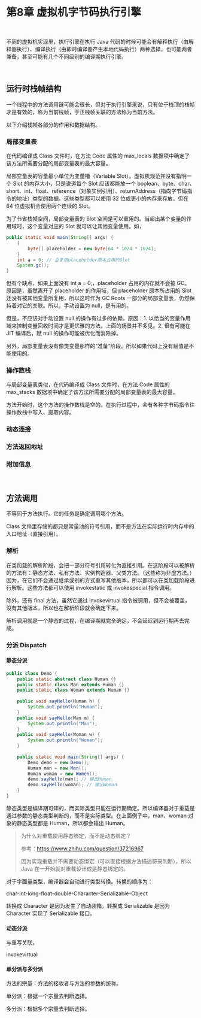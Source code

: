 # 第8章 虚拟机字节码执行引擎

​    

不同的虚拟机实现里，执行引擎在执行 Java 代码的时候可能会有解释执行（由解释器执行）、编译执行（由即时编译器产生本地代码执行）两种选择，也可能两者兼备，甚至可能有几个不同级别的编译期执行引擎。

​    

## 运行时栈帧结构

一个线程中的方法调用链可能会很长，但对于执行引擎来说，只有位于栈顶的栈帧才是有效的，称为当前栈帧，于正栈帧关联的方法称为当前方法。

以下介绍栈帧各部分的作用和数据结构。

### 局部变量表

在代码编译成 Class 文件时，在方法 Code 属性的 max_locals 数据项中确定了该方法所需要分配的局部变量表的最大容量。

局部变量表的容量最小单位为变量槽（Variable Slot）。虚拟机规范并没有指明一个 Slot 的内存大小，只是说道每个 Slot 应该都能放一个 boolean、byte、char、short、int、float、reference（对象实例引用）、returnAddress（指向字节码指令的地址）类型的数据。这些类型都可以使用 32 位或更小的内存来存放，但在 64 位虚拟机会使用两个连续的 Slot。

为了节省栈帧空间，局部变量表的 Slot 空间是可以重用的。当超出某个变量的作用域时，这个变量对应的 Slot 就可以让其他变量使用。如，

```java
public static void main(String[] args) {
    {
        byte[] placeholder = new byte[64 * 1024 * 1024];
    }
    int a = 0; // 会复用placeholder原本占用的Slot
    System.gc();
}
```

但有个缺点，如果上面没有 int a = 0;，placeholder 占用的内存就不会被 GC。原因是，虽然离开了 placeholder 的作用域，但 placeholder 原本所占用的 Slot 还没有被其他变量所复用，所以这时作为 GC Roots 一部分的局部变量表，仍然保持着对它的关联。所以，手动设置为 null，是有用的。

但是，不应该对手动设置 null 的操作有过多的依赖。原因：1. 以恰当的变量作用域来控制变量回收时间才是更优雅的方法。上面的场景并不多见。2. 很有可能在 JIT 编译后，赋 null 的操作可能被优化而消除掉。

另外，局部变量表没有像类变量那样的“准备”阶段。所以如果代码上没有赋值是不能使用的。

### 操作数栈

与局部变量表类似，在代码编译成 Class 文件时，在方法 Code 属性的 max_stacks 数据项中确定了该方法所需要分配的局部变量表的最大容量。

方法开始时，这个方法的操作数栈是空的。在执行过程中，会有各种字节码指令往操作数栈中写入、提取内容。

### 动态连接

### 方法返回地址

### 附加信息

​    

## 方法调用

不等同于方法执行。它的任务是确定调用哪个方法。

Class 文件里存储的都只是常量池的符号引用，而不是方法在实际运行时内存中的入口地址（直接引用）。

### 解析

在类加载的解析阶段，会把一部分符号引用转化为直接引用。在这阶段可以被解析的方法有：静态方法、私有方法、实例构造器、父类方法。（这些称为非虚方法。）因为，在它们不会通过继承或别的方式重写其他版本，所以都可以在类加载阶段进行解析。这些方法都可以使用 invokestatic 或 invokespecial 指令调用。

除外，还有 final 方法，虽然它通过 invokevirtual 指令被调用，但不会被覆盖，没有其他版本，所以也在解析阶段就会确定下来。

解析调用就是一个静态的过程，在编译期就完全确定，不会延迟到运行期再去完成。

### 分派 Dispatch

#### 静态分派

```java
public class Demo {
    public static abstract class Human {}
    public static class Man extends Human {}
    public static class Woman extends Human {}
    
    public void sayHello(Human h) {
        System.out.println("Human");
    }
    public void sayHello(Man m) {
        System.out.println("Man");
    }
    public void sayHello(Woman w) {
        System.out.println("Woman");
    }
    
    public static void main(String[] args) {
        Demo demo = new Demo();
        Human man = new Man();
        Human woman = new Women();
        demo.sayHello(man); // 输出Human
        demo.sayHello(woman); // 输出Woman
    }
}
```

静态类型是编译期可知的，而实际类型只能在运行期确定。所以编译器对于重载是通过参数的静态类型判断的，而不是实际类型。在上面例子中，man、woman 对象的静态类型都是 Human，所以都会输出 Human。

> 为什么对重载使用静态绑定，而不是动态绑定？
>
> 参考：https://www.zhihu.com/question/37216967
>
> 因为实现重载并不需要动态绑定（可以直接根据方法描述符来判断），所以 Java 在一开始就对重载设计成是静态绑定的。

对于字面量类型，编译器会自动进行类型转换。转换的顺序为： 

char-int-long-float-double-Character-Serializable-Object 

转换成 Character 是因为发生了自动装箱，转换成 Serializable 是因为 Character 实现了 Serializable 接口。

#### 动态分派

与重写关联。

invokevirtual

#### 单分派与多分派

方法的宗量：方法的接收者与方法的参数的统称。

单分派：根据一个宗量去判断选择。

多分派：根据多个宗量去判断选择。

